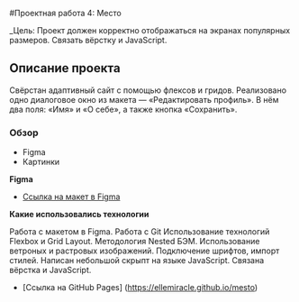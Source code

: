 #Проектная работа 4: Место

_Цель:  Проект должен корректно отображаться на экранах популярных размеров. Связать вёрстку и JavaScript.

## Описание проекта
Свёрстан адаптивный сайт с помощью флексов и гридов.
Реализовано одно диалоговое окно из макета — «Редактировать профиль». В нём два поля: «Имя» и «О себе», а также кнопка «Сохранить».

### Обзор
* Figma
* Картинки

**Figma**

* [Ссылка на макет в Figma](https://www.figma.com/file/2cn9N9jSkmxD84oJik7xL7/JavaScript.-Sprint-4?node-id=0%3A1)

**Какие использовались технологии**

Работа с макетом в Figma. 
Работа с Git
Использование технологий Flexbox и Grid Layout.
Методология Nested БЭМ. 
Использование ветроных и растровых изображений. 
Подключение шрифтов, импорт стилей.
Написан небольшой скрыпт на языке JavaScript.
Связана вёрстка и JavaScript.

* [Ссылка на GitHub Pages] (https://ellemiracle.github.io/mesto)